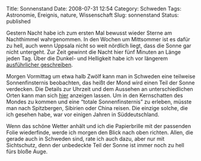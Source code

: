 Title: Sonnenstand
Date: 2008-07-31 12:54
Category: Schweden
Tags: Astronomie, Ereignis, nature, Wissenschaft
Slug: sonnenstand
Status: published

Gestern Nacht habe ich zum ersten Mal bewusst wieder Sterne am
Nachthimmel wahrgenommen. In den Wochen um Mittsommer ist es dafür zu
hell, auch wenn Uppsala nicht so weit nördlich liegt, dass die Sonne gar
nicht untergeht. Zur Zeit gewinnt die Nacht hier fünf Minuten an Länge
jeden Tag. Über die Dunkel- und Helligkeit habe ich vor längerem
[ausführlicher
geschreiben](http://www.fiket.de/2006/11/04/schatten-und-licht/).

Morgen Vormittag um etwa halb Zwölf kann man in Schweden eine teilweise
Sonnenfinsternis beobachten, das heißt der Mond wird einen Teil der
Sonne verdecken. Die Details zur Uhrzeit und dem Aussehen an
unterschiedlichen Orten kann man sich
[hier](http://www.nak.se/Default.aspx?sida=Artikel&id=200) anzeigen
lassen. Um in den Kernschatten des Mondes zu kommen und eine “totale
Sonnenfinsternis” zu erleben, müsste man nach Spitzbergen, Sibirien oder
China reisen. Die einzige solche, die ich gesehen habe, war vor einigen
Jahren in Süddeutschland.

Wenn das schöne Wetter anhält und ich die Papierbrille mit der passenden
Folie wiederfinde, werde ich morgen den Blick nach oben richten. Allen,
die gerade auch in Schweden sind, rate ich auch dazu, aber nur mit
Sichtschutz, denn der unbedeckte Teil der Sonne ist immer noch zu hell
fürs bloße Auge.

